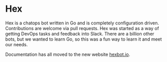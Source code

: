# Hex

Hex is a chatops bot written in Go and is completely configuration driven. Contributions are welcome via pull requests. Hex was started as a way of getting DevOps tasks and feedback into Slack. There are a billion other bots, but we wanted to learn Go, so this was a fun way to learn it and meet our needs. 

Documentation has all moved to the new website [hexbot.io](http://hexbot.io).
